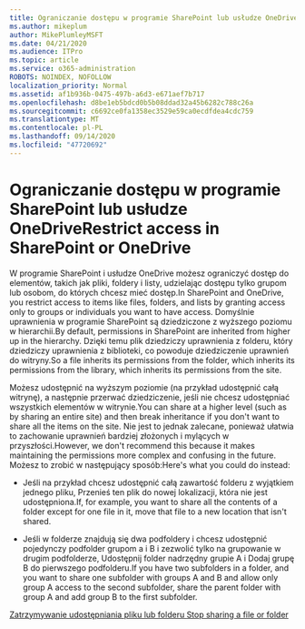 ```yaml
---
title: Ograniczanie dostępu w programie SharePoint lub usłudze OneDrive
ms.author: mikeplum
author: MikePlumleyMSFT
ms.date: 04/21/2020
ms.audience: ITPro
ms.topic: article
ms.service: o365-administration
ROBOTS: NOINDEX, NOFOLLOW
localization_priority: Normal
ms.assetid: af1b936b-0475-497b-a6d3-e671aef7b717
ms.openlocfilehash: d8be1eb5bdcd0b5b08ddad32a45b6282c788c26a
ms.sourcegitcommit: c6692ce0fa1358ec3529e59ca0ecdfdea4cdc759
ms.translationtype: MT
ms.contentlocale: pl-PL
ms.lasthandoff: 09/14/2020
ms.locfileid: "47720692"
---
```

# <a name="restrict-access-in-sharepoint-or-onedrive"></a><span data-ttu-id="de012-102">Ograniczanie dostępu w programie SharePoint lub usłudze OneDrive</span><span class="sxs-lookup"><span data-stu-id="de012-102">Restrict access in SharePoint or OneDrive</span></span>

<span data-ttu-id="de012-103">W programie SharePoint i usłudze OneDrive możesz ograniczyć dostęp do elementów, takich jak pliki, foldery i listy, udzielając dostępu tylko grupom lub osobom, do których chcesz mieć dostęp.</span><span class="sxs-lookup"><span data-stu-id="de012-103">In SharePoint and OneDrive, you restrict access to items like files, folders, and lists by granting access only to groups or individuals you want to have access.</span></span> <span data-ttu-id="de012-104">Domyślnie uprawnienia w programie SharePoint są dziedziczone z wyższego poziomu w hierarchii.</span><span class="sxs-lookup"><span data-stu-id="de012-104">By default, permissions in SharePoint are inherited from higher up in the hierarchy.</span></span> <span data-ttu-id="de012-105">Dzięki temu plik dziedziczy uprawnienia z folderu, który dziedziczy uprawnienia z biblioteki, co powoduje dziedziczenie uprawnień do witryny.</span><span class="sxs-lookup"><span data-stu-id="de012-105">So a file inherits its permissions from the folder, which inherits its permissions from the library, which inherits its permissions from the site.</span></span>
  
<span data-ttu-id="de012-106">Możesz udostępnić na wyższym poziomie (na przykład udostępnić całą witrynę), a następnie przerwać dziedziczenie, jeśli nie chcesz udostępniać wszystkich elementów w witrynie.</span><span class="sxs-lookup"><span data-stu-id="de012-106">You can share at a higher level (such as by sharing an entire site) and then break inheritance if you don't want to share all the items on the site.</span></span> <span data-ttu-id="de012-107">Nie jest to jednak zalecane, ponieważ ułatwia to zachowanie uprawnień bardziej złożonych i mylących w przyszłości.</span><span class="sxs-lookup"><span data-stu-id="de012-107">However, we don't recommend this because it makes maintaining the permissions more complex and confusing in the future.</span></span> <span data-ttu-id="de012-108">Możesz to zrobić w następujący sposób:</span><span class="sxs-lookup"><span data-stu-id="de012-108">Here's what you could do instead:</span></span>
  
- <span data-ttu-id="de012-109">Jeśli na przykład chcesz udostępnić całą zawartość folderu z wyjątkiem jednego pliku, Przenieś ten plik do nowej lokalizacji, która nie jest udostępniona.</span><span class="sxs-lookup"><span data-stu-id="de012-109">If, for example, you want to share all the contents of a folder except for one file in it, move that file to a new location that isn't shared.</span></span>
    
- <span data-ttu-id="de012-110">Jeśli w folderze znajdują się dwa podfoldery i chcesz udostępnić pojedynczy podfolder grupom a i B i zezwolić tylko na grupowanie w drugim podfolderze, Udostępnij folder nadrzędny grupie A i Dodaj grupę B do pierwszego podfolderu.</span><span class="sxs-lookup"><span data-stu-id="de012-110">If you have two subfolders in a folder, and you want to share one subfolder with groups A and B and allow only group A access to the second subfolder, share the parent folder with group A and add group B to the first subfolder.</span></span>
    
[<span data-ttu-id="de012-111">Zatrzymywanie udostępniania pliku lub folderu </span><span class="sxs-lookup"><span data-stu-id="de012-111">Stop sharing a file or folder </span></span>](https://go.microsoft.com/fwlink/?linkid=2008861)
  

